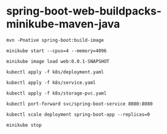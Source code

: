 # spring-boot-web-buildpacks-minikube-maven-java
```
mvn -Pnative spring-boot:build-image
```
```
minikube start --cpus=4 --memory=4096
```
```
minikube image load web:0.0.1-SNAPSHOT
```
```
kubectl apply -f k8s/deployment.yaml
```
```
kubectl apply -f k8s/service.yaml
```
```
kubectl apply -f k8s/storage-pvc.yaml
```
```
kubectl port-forward svc/spring-boot-service 8080:8080
```
```
kubectl scale deployment spring-boot-app --replicas=0
```
```
minikube stop
```
